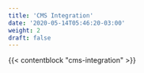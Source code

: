 ```yaml
---
title: 'CMS Integration'
date: '2020-05-14T05:46:20-03:00'
weight: 2
draft: false
---
```


{{< contentblock "cms-integration" >}}
